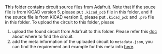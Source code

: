 This folder contains circuit source files from Adafruit. Note that if the souce file is from KiCAD version 5, please put `.kicad_pcb` file in this folder, and if the source file is from KiCAD version 6, please put `.kicad_pcb` and `.pro` file in this folder. 
To upload the circuit to this folder, please
1. upload the found circuit from Adafruit to this folder. Please refer this [doc](https://docs.google.com/document/d/10nzUBFvauhISvmaXDbtiUpjhvJx0_DutUYc8_EI8eA8/edit) about where to find the circuit.
2. add the meta information of the uploaded circuit to `metadata.json`, you can find the requirement and example for this meta info [here](https://pcbench.slab.com/posts/json-for-board-metadata-wqa2wdrc). 